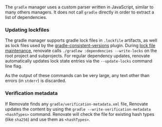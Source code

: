The `gradle` manager uses a custom parser written in JavaScript, similar to many others managers.
It does not call `gradle` directly in order to extract a list of dependencies.

### Updating lockfiles

The gradle manager supports gradle lock files in `.lockfile` artifacts, as well as lock files used by the [gradle-consistent-versions](https://github.com/palantir/gradle-consistent-versions) plugin.
During [lock file maintenance](https://docs.renovatebot.com/configuration-options/#lockfilemaintenance), renovate calls `./gradlew :dependencies --write-locks` on the root project and subprojects.
For regular dependency updates, renovate automatically updates lock state entries via the `--update-locks` command line flag.

As the output of these commands can be very large, any text other than errors (in `stderr`) is discarded.

### Verification metadata

If Removate finds any `gradle/verification-metadata.xml` file, Renovate updates the content by using the `gradle --write-verification-metadata <hashTypes>` command.
Renovate will check the file for existing hash types (like `sha256`) and use them as `<hashTypes>`.
